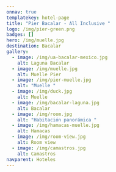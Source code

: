 ```yaml
---
onnav: true
templatekey: hotel-page
title: "Pier Bacalar - All Inclusive "
logo: /img/pier-green.png
badges: []
hero: /img/muelle.jpg
destination: Bacalar
gallery:
  - image: /img/ua-bacalar-mexico.jpg
    alt: Laguna Bacalar
  - image: /img/muelle.jpg
    alt: Muelle Pier
  - image: /img/pier-muelle.jpg
    alt: "Muelle "
  - image: /img/duck.jpg
    alt: Muelle
  - image: /img/bacalar-laguna.jpg
    alt: Bacalar
  - image: /img/room.jpg
    alt: "Habitación panorámica "
  - image: /img/hamacas-muelle.jpg
    alt: Hamacas
  - image: /img/room-view.jpg
    alt: Room view
  - image: /img/camastros.jpg
    alt: Camastros
navparent: Hoteles
---
```

